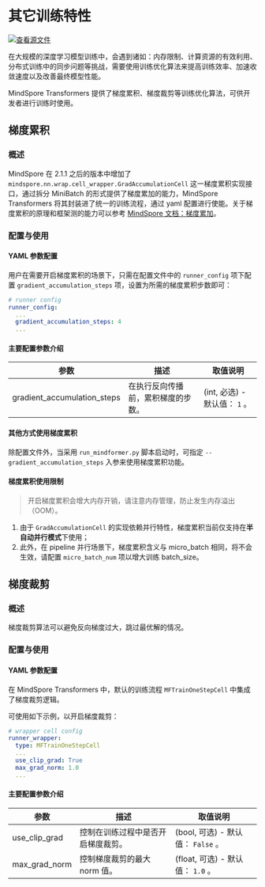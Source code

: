 # 其它训练特性

[![查看源文件](https://mindspore-website.obs.cn-north-4.myhuaweicloud.com/website-images/master/resource/_static/logo_source.svg)](https://gitee.com/mindspore/docs/blob/master/docs/mindformers/docs/source_zh_cn/feature/other_training_features.md)

在大规模的深度学习模型训练中，会遇到诸如：内存限制、计算资源的有效利用、分布式训练中的同步问题等挑战，需要使用训练优化算法来提高训练效率、加速收敛速度以及改善最终模型性能。

MindSpore Transformers 提供了梯度累积、梯度裁剪等训练优化算法，可供开发者进行训练时使用。

## 梯度累积

### 概述

MindSpore 在 2.1.1 之后的版本中增加了 `mindspore.nn.wrap.cell_wrapper.GradAccumulationCell` 这一梯度累积实现接口，通过拆分 MiniBatch 的形式提供了梯度累加的能力，MindSpore Transformers 将其封装进了统一的训练流程，通过 yaml 配置进行使能。关于梯度累积的原理和框架测的能力可以参考 [MindSpore 文档：梯度累加](https://www.mindspore.cn/tutorials/zh-CN/master/parallel/distributed_gradient_accumulation.html)。

### 配置与使用

#### YAML 参数配置

用户在需要开启梯度累积的场景下，只需在配置文件中的 `runner_config` 项下配置 `gradient_accumulation_steps` 项，设置为所需的梯度累积步数即可：

```yaml
# runner config
runner_config:
  ...
  gradient_accumulation_steps: 4
  ...
```

#### 主要配置参数介绍

| 参数                          | 描述                              | 取值说明                   |
|-----------------------------|---------------------------------|------------------------|
| gradient_accumulation_steps | 在执行反向传播前，累积梯度的步数。 | (int, 必选) - 默认值： `1` 。 |

#### 其他方式使用梯度累积

除配置文件外，当采用 `run_mindformer.py` 脚本启动时，可指定 `--gradient_accumulation_steps` 入参来使用梯度累积功能。

#### 梯度累积使用限制

> 开启梯度累积会增大内存开销，请注意内存管理，防止发生内存溢出（OOM）。

1. 由于 `GradAccumulationCell` 的实现依赖并行特性，梯度累积当前仅支持在**半自动并行模式**下使用；
2. 此外，在 pipeline 并行场景下，梯度累积含义与 micro_batch 相同，将不会生效，请配置 `micro_batch_num` 项以增大训练 batch_size。

## 梯度裁剪

### 概述

梯度裁剪算法可以避免反向梯度过大，跳过最优解的情况。

### 配置与使用

#### YAML 参数配置

在 MindSpore Transformers 中，默认的训练流程 `MFTrainOneStepCell` 中集成了梯度裁剪逻辑。

可使用如下示例，以开启梯度裁剪：

```yaml
# wrapper cell config
runner_wrapper:
  type: MFTrainOneStepCell
  ...
  use_clip_grad: True
  max_grad_norm: 1.0
  ...
```

#### 主要配置参数介绍

| 参数            | 描述                | 取值说明                       |
|---------------|-------------------|----------------------------|
| use_clip_grad | 控制在训练过程中是否开启梯度裁剪。 | (bool, 可选) - 默认值： `False` 。 |
| max_grad_norm | 控制梯度裁剪的最大 norm 值。 | (float, 可选) - 默认值： `1.0` 。 |

